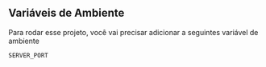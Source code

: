 ## Variáveis de Ambiente

Para rodar esse projeto, você vai precisar adicionar a seguintes variável de ambiente

`SERVER_PORT`

